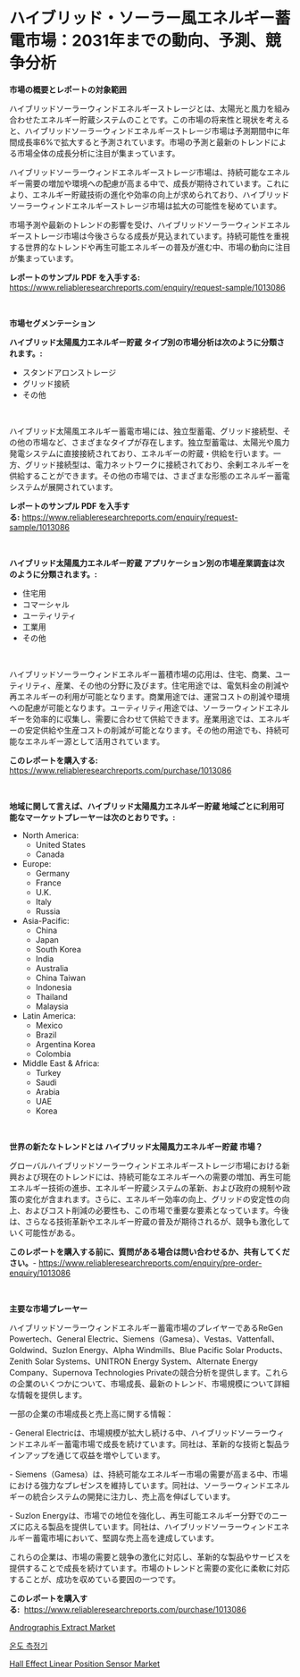 <p><h1>ハイブリッド・ソーラー風エネルギー蓄電市場：2031年までの動向、予測、競争分析</h1></p><p><strong>市場の概要とレポートの対象範囲</strong></p>
<p><p>ハイブリッドソーラーウィンドエネルギーストレージとは、太陽光と風力を組み合わせたエネルギー貯蔵システムのことです。この市場の将来性と現状を考えると、ハイブリッドソーラーウィンドエネルギーストレージ市場は予測期間中に年間成長率6%で拡大すると予測されています。市場の予測と最新のトレンドによる市場全体の成長分析に注目が集まっています。</p><p>ハイブリッドソーラーウィンドエネルギーストレージ市場は、持続可能なエネルギー需要の増加や環境への配慮が高まる中で、成長が期待されています。これにより、エネルギー貯蔵技術の進化や効率の向上が求められており、ハイブリッドソーラーウィンドエネルギーストレージ市場は拡大の可能性を秘めています。</p><p>市場予測や最新のトレンドの影響を受け、ハイブリッドソーラーウィンドエネルギーストレージ市場は今後さらなる成長が見込まれています。持続可能性を重視する世界的なトレンドや再生可能エネルギーの普及が進む中、市場の動向に注目が集まっています。</p></p>
<p><strong>レポートのサンプル PDF を入手する:</strong> <a href="https://www.reliableresearchreports.com/enquiry/request-sample/1013086">https://www.reliableresearchreports.com/enquiry/request-sample/1013086</a></p>
<p>&nbsp;</p>
<p><strong>市場セグメンテーション</strong></p>
<p><strong>ハイブリッド太陽風力エネルギー貯蔵 タイプ別の市場分析は次のように分類されます。:</strong></p>
<p><ul><li>スタンドアロンストレージ</li><li>グリッド接続</li><li>その他</li></ul></p>
<p>&nbsp;</p>
<p><p>ハイブリッド太陽風エネルギー蓄電市場には、独立型蓄電、グリッド接続型、その他の市場など、さまざまなタイプが存在します。独立型蓄電は、太陽光や風力発電システムに直接接続されており、エネルギーの貯蔵・供給を行います。一方、グリッド接続型は、電力ネットワークに接続されており、余剰エネルギーを供給することができます。その他の市場では、さまざまな形態のエネルギー蓄電システムが展開されています。</p></p>
<p><strong>レポートのサンプル PDF を入手する:</strong>&nbsp;<a href="https://www.reliableresearchreports.com/enquiry/request-sample/1013086">https://www.reliableresearchreports.com/enquiry/request-sample/1013086</a></p>
<p>&nbsp;</p>
<p><strong> ハイブリッド太陽風力エネルギー貯蔵 アプリケーション別の市場産業調査は次のように分類されます。:</strong></p>
<p><ul><li>住宅用</li><li>コマーシャル</li><li>ユーティリティ</li><li>工業用</li><li>その他</li></ul></p>
<p>&nbsp;</p>
<p><p>ハイブリッドソーラーウィンドエネルギー蓄積市場の応用は、住宅、商業、ユーティリティ、産業、その他の分野に及びます。住宅用途では、電気料金の削減や再エネルギーの利用が可能となります。商業用途では、運営コストの削減や環境への配慮が可能となります。ユーティリティ用途では、ソーラーウィンドエネルギーを効率的に収集し、需要に合わせて供給できます。産業用途では、エネルギーの安定供給や生産コストの削減が可能となります。その他の用途でも、持続可能なエネルギー源として活用されています。</p></p>
<p><strong>このレポートを購入する:</strong>&nbsp; <a href="https://www.reliableresearchreports.com/purchase/1013086">https://www.reliableresearchreports.com/purchase/1013086</a></p>
<p>&nbsp;</p>
<p><strong>地域に関して言えば、ハイブリッド太陽風力エネルギー貯蔵 地域ごとに利用可能なマーケットプレーヤーは次のとおりです。:</strong></p>
<p><ul>
    <li>
        North America:
        <ul>
            <li>United States</li>
            <li>Canada</li>
        </ul>
    </li>
    <li>
        Europe:
        <ul>
            <li>Germany</li>
            <li>France</li>
            <li>U.K.</li>
            <li>Italy</li>
            <li>Russia</li>
        </ul>
    </li>
    <li>
        Asia-Pacific:
        <ul>
            <li>China</li>
            <li>Japan</li>
            <li>South Korea</li>
            <li>India</li>
            <li>Australia</li>
            <li>China Taiwan</li>
            <li>Indonesia</li>
            <li>Thailand</li>
            <li>Malaysia</li>
        </ul>
    </li>
    <li>
        Latin America:
        <ul>
            <li>Mexico</li>
            <li>Brazil</li>
            <li>Argentina Korea</li>
            <li>Colombia</li>
        </ul>
    </li>
    <li>
        Middle East & Africa:
        <ul>
            <li>Turkey</li>
            <li>Saudi</li>
            <li>Arabia</li>
            <li>UAE</li>
            <li>Korea</li>
        </ul>
    </li>
    </ul></p>
<p>&nbsp;</p>
<p><strong>世界の新たなトレンドとは ハイブリッド太陽風力エネルギー貯蔵 市場？</strong></p>
<p><p>グローバルハイブリッドソーラーウィンドエネルギーストレージ市場における新興および現在のトレンドには、持続可能なエネルギーへの需要の増加、再生可能エネルギー技術の進歩、エネルギー貯蔵システムの革新、および政府の規制や政策の変化が含まれます。さらに、エネルギー効率の向上、グリッドの安定性の向上、およびコスト削減の必要性も、この市場で重要な要素となっています。今後は、さらなる技術革新やエネルギー貯蔵の普及が期待されるが、競争も激化していく可能性がある。</p></p>
<p><strong>このレポートを購入する前に、質問がある場合は問い合わせるか、共有してください。</strong>- <a href="https://www.reliableresearchreports.com/enquiry/pre-order-enquiry/1013086">https://www.reliableresearchreports.com/enquiry/pre-order-enquiry/1013086</a></p>
<p>&nbsp;</p>
<p><strong>主要な市場プレーヤー</strong></p>
<p><p>ハイブリッドソーラーウィンドエネルギー蓄電市場のプレイヤーであるReGen Powertech、General Electric、Siemens（Gamesa）、Vestas、Vattenfall、Goldwind、Suzlon Energy、Alpha Windmills、Blue Pacific Solar Products、Zenith Solar Systems、UNITRON Energy System、Alternate Energy Company、Supernova Technologies Privateの競合分析を提供します。これらの企業のいくつかについて、市場成長、最新のトレンド、市場規模について詳細な情報を提供します。</p><p>一部の企業の市場成長と売上高に関する情報：</p><p>- General Electricは、市場規模が拡大し続ける中、ハイブリッドソーラーウィンドエネルギー蓄電市場で成長を続けています。同社は、革新的な技術と製品ラインアップを通じて収益を増やしています。</p><p>- Siemens（Gamesa）は、持続可能なエネルギー市場の需要が高まる中、市場における強力なプレゼンスを維持しています。同社は、ソーラーウィンドエネルギーの統合システムの開発に注力し、売上高を伸ばしています。</p><p>- Suzlon Energyは、市場での地位を強化し、再生可能エネルギー分野でのニーズに応える製品を提供しています。同社は、ハイブリッドソーラーウィンドエネルギー蓄電市場において、堅調な売上高を達成しています。</p><p>これらの企業は、市場の需要と競争の激化に対応し、革新的な製品やサービスを提供することで成長を続けています。市場のトレンドと需要の変化に柔軟に対応することが、成功を収めている要因の一つです。</p></p>
<p><strong>このレポートを購入する:</strong>&nbsp;&nbsp;<a href="https://www.reliableresearchreports.com/purchase/1013086">https://www.reliableresearchreports.com/purchase/1013086</a></p>
<p><p><a href="https://zircon-bluebell-299.notion.site/Andrographis-Extract-Market-Challenges-Opportunities-and-Growth-Drivers-and-Major-Market-Players--4c5333cc5c6b42eba96bf89872dce2c1">Andrographis Extract Market</a></p><p><a href="https://github.com/royErdmtyan906778/Market-Research-Report-List-1/blob/main/173052810634.md">온도 측정기</a></p><p><a href="https://github.com/kathiaseamanalvaradovlprc2h/Market-Research-Report-List-1/blob/main/hall-effect-linear-position-sensor-market.md">Hall Effect Linear Position Sensor Market</a></p></p>